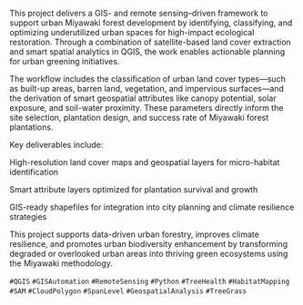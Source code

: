 This project delivers a GIS- and remote sensing–driven framework to support urban Miyawaki forest development 
by identifying, classifying, and optimizing underutilized urban spaces for high-impact ecological restoration. 
Through a combination of satellite-based land cover extraction and smart spatial analytics in QGIS, 
the work enables actionable planning for urban greening initiatives.

The workflow includes the classification of urban land cover types—such as built-up areas, barren land, vegetation, 
and impervious surfaces—and the derivation of smart geospatial attributes like canopy potential, solar exposure, and soil-water proximity. 
These parameters directly inform the site selection, plantation design, and success rate of Miyawaki forest plantations.

Key deliverables include:

High-resolution land cover maps and geospatial layers for micro-habitat identification

Smart attribute layers optimized for plantation survival and growth

GIS-ready shapefiles for integration into city planning and climate resilience strategies

This project supports data-driven urban forestry, improves climate resilience, and promotes urban biodiversity enhancement 
by transforming degraded or overlooked urban areas into thriving green ecosystems using the Miyawaki methodology.



`#QGIS` `#GISAutomation` `#RemoteSensing` `#Python` `#TreeHealth` `#HabitatMapping`  `#SAM` `#CloudPolygon` `#SpanLevel` `#GeospatialAnalysis` `#TreeGrass`
